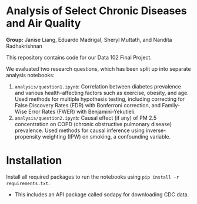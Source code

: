 # Analysis of Select Chronic Diseases and Air Quality

**Group:** Janise Liang, Eduardo Madrigal, Sheryl Muttath, and Nandita Radhakrishnan

This repository contains code for our Data 102 Final Project.

We evaluated two research questions, which has been split up into separate analysis notebooks:

1. `analysis/question1.ipynb`: Correlation between diabetes prevalence and various health-affecting factors such as exercise, obesity, and age.
   Used methods for multiple hypothesis testing, including correcting for False Discovery Rates (FDR) with Bonferroni correction, and Family-Wise Error Rates (FWER) with Benjamini-Yekutieli.
2. `analysis/question2.ipynb`: Causal effect (if any) of PM 2.5 concentration on COPD (chronic obstructive pulmonary disease) prevalence.
   Used methods for causal inference using inverse-propensity weighting (IPW) on smoking, a confounding variable.

# Installation

Install all required packages to run the notebooks using `pip install -r requirements.txt`.

* This includes an API package called sodapy for downloading CDC data.
